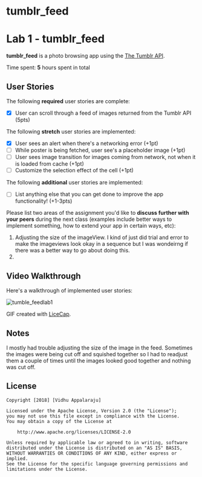 # tumblr_feed

# Lab 1 - tumblr_feed

**tumblr_feed** is a photo browsing app using the [The Tumblr API](https://www.tumblr.com/docs/en/api/v2#posts).

Time spent: **5** hours spent in total

## User Stories

The following **required** user stories are complete:

- [x] User can scroll through a feed of images returned from the Tumblr API (5pts)

The following **stretch** user stories are implemented:

- [x] User sees an alert when there's a networking error (+1pt)
- [ ] While poster is being fetched, user see's a placeholder image (+1pt)
- [ ] User sees image transition for images coming from network, not when it is loaded from cache (+1pt)
- [ ] Customize the selection effect of the cell (+1pt)

The following **additional** user stories are implemented:

- [ ] List anything else that you can get done to improve the app functionality! (+1-3pts)

Please list two areas of the assignment you'd like to **discuss further with your peers** during the next class (examples include better ways to implement something, how to extend your app in certain ways, etc):

1. Adjusting the size of the imageView. I kind of just did trial and error to make the imageviews look okay in a sequence but I was wondeirng if there was a better way to go about doing this. 
2. 

## Video Walkthrough

Here's a walkthrough of implemented user stories:

![tumble_feedlab1](https://user-images.githubusercontent.com/8825679/45250694-370f7f80-b2fe-11e8-828e-412f131cd52d.gif)

GIF created with [LiceCap](http://www.cockos.com/licecap/).

## Notes

I mostly had trouble adjusting the size of the image in the feed. Sometimes the images were being cut off and squished together so I had to readjust them a couple of times until the images looked good together and nothing was cut off. 

## License

    Copyright [2018] [Vidhu Appalaraju]

    Licensed under the Apache License, Version 2.0 (the "License");
    you may not use this file except in compliance with the License.
    You may obtain a copy of the License at

        http://www.apache.org/licenses/LICENSE-2.0

    Unless required by applicable law or agreed to in writing, software
    distributed under the License is distributed on an "AS IS" BASIS,
    WITHOUT WARRANTIES OR CONDITIONS OF ANY KIND, either express or implied.
    See the License for the specific language governing permissions and
    limitations under the License.
